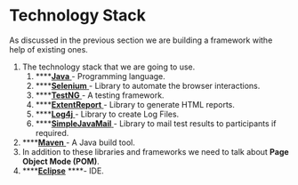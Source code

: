 # Technology Stack

As discussed in the previous section we are building a framework withe help of existing ones.

1. The technology stack that we are going to use.
   1. \*\*\*\*[**Java** ](https://www.java.com/)- Programming language.
   2. \*\*\*\*[**Selenium** ](https://www.selenium.dev/)- Library to automate the browser interactions.
   3. \*\*\*\*[**TestNG** ](https://testng.org/doc/documentation-main.html)- A testing framework.
   4. \*\*\*\*[**ExtentReport** ](http://extentreports.com/docs/versions/2/java/)- Library to generate HTML reports.
   5. \*\*\*\*[**Log4j** ](https://logging.apache.org/log4j/1.2/index.html)- Library to create Log Files.
   6. \*\*\*\*[**SimpleJavaMail** ](http://www.simplejavamail.org/)- Library to mail test results to participants if required.
2. \*\*\*\*[**Maven** ](https://maven.apache.org/)- A Java build tool.
3. In addition to these libraries and frameworks we need to talk about **Page Object Mode \(POM\)**.
4. \*\*\*\*[**Eclipse**](https://www.eclipse.org/downloads/download.php?file=/oomph/epp/2019-06/R/eclipse-inst-win64.exe) ****- IDE.

